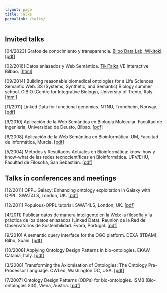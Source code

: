 ```yaml
---
layout: page
title: Talks
permalink: /talks/
---
```



<h2>Invited talks</h2>

[04/2023] Grafos de conocimiento y transparencia. <a href="https://bilbaodatalab.wikitoki.org/actividad/grafos-conocimiento/">Bilbo Data Lab, Wikitoki</a>. [<a href="BilbaoDataLabGRafos.pdf">pdf</a>]

[02/2016] Datos enlazados y Web Semántica. <a href="http://tikitalka.com/">TikiTalka</a> VE Interactive Bilbao. [<a href="slides-linked-data.html">html</a>]

[09/2014] Building reasonable biomedical ontologies for a Life Sciences Semantic Web. 3S (Systems, Synthetic, and Semantic) Biology summer school. CIBIO (Centre for
Integrative Biology), University of Trento, Italy. [<a href="http://mikel-egana-aranguren.github.io/3SBiologyTrento2014/#/">html</a>]

[11/2011] Linked Data for functional genomics. NTNU, Trondheim, Norway. [<a href="linkeddatafunctionalgenomics-111128043801-phpapp01.pdf">pdf</a>]

[9/2010] Aplicación de la Web Semántica en Biología Molecular. Facultad de Ingeniería, Universidad de Deusto, Bilbao. [<a href="applyingswmikelegana-100919095349-phpapp01.pdf">pdf</a>]

[6/2008] Aplicación de la Web Semántica en Bioinformática. UM, Facultad de Informática, Murcia. [<a href="um62008mikel-100126034916-phpapp02.pdf">pdf</a>]

[5/2004] Métodos y Resultados Actuales en Bioinformática: know-how y know-what de las redes tecnocientíficas en Bioinformática. UPV/EHU, Facultad de Filosofía, San Sebastián. [<a href="charladonosti-100126034929-phpapp02.pdf">pdf</a>]

<h2>Talks in conferences and meetings</h2>

[12/2011] OPPL-Galaxy: Enhancing ontology exploitation in Galaxy with OPPL. SWAT4LS, London, UK. [<a href="5aranguren-111206022912-phpapp01.pdf">pdf</a>]

[12/2011] Populous-OPPL tutorial. SWAT4LS, London, UK. [<a href="populousswat4lsslidesslideshare-111208081243-phpapp02.pdf">pdf</a>]

[4/2011] Publicar datos de manera inteligente en la Web: la filosofía y la práctica de los datos enlazados (Linked Data). Reunión de la Red de Observatorios de Sostenibilidad. Évora, Portugal. [<a href="linkeddata-110502024501-phpapp02.pdf">pdf</a>]

[9/2010] A semantic query interface for the OGO platform. DEXA (ITBAM), Bilbo, Spain. [<a href="mikeleganaitbam2010ogosystem-100818123545-phpapp02.pdf">pdf</a>]

[10/2008] Applying Ontology Design Patterns in bio-ontologies. EKAW, Catania, Italy. [<a href="mikeleganaaranguren-100126034921-phpapp01.pdf">pdf</a>]

[3/2008] Transforming the Axiomisation of Ontologies: The Ontology Pre-Processor Language. OWLed, Washington DC, USA. [<a href="presentation-100126034946-phpapp02.pdf">pdf</a>]

[7/2007] Ontology Design Patterns (ODPs) for bio-ontologies. ISMB (Bio-ontologies SIG), Viena, Austria. [<a href="odpsismb-100126034932-phpapp02.pdf">pdf</a>]